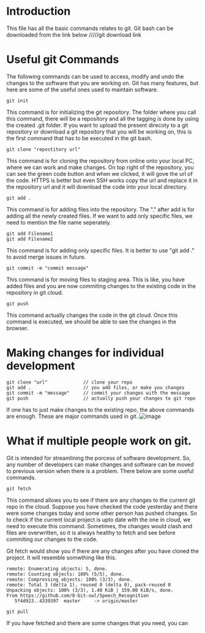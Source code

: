 # Introduction
This file has all the basic commands relates to git. Git bash can be downloaded from the link below
/////git download link


# Useful git Commands
The following commands can be used to access, modify and undo the changes to the software that you are working on. Git has many features, but here are some of the useful ones used to maintain software.

```
git init
```
This command is for initializing the git repository. The folder where you call this command, there will be a repository and all the tagging is done by using the created .git folder.
If you want to upload the present direcoty to a git repository or download a git repository that you will be working on, this is the first command that has to be executed in the git bash.

```
git clone "repostitory url"
```
This command is for cloning the repository from online onto your local PC, where we can work and make changes. On top right of the repository, you can see the green code button and when we clicked, it will gove the url of the code. HTTPS is better but even SSH works copy the url and replace it in the repository url and it will download the code into your local directory.

```
git add .
```
This command is for adding files into the repository. The "." after add is for adding all the newly created files. If we want to add only specific files, we need to mention the file name seperately.

```
git add Filename1
git add Filename2
```
This command is for adding only specific files. It is better to use "git add ." to avoid merge issues in future.

```
git commit -m "commit message"
```
This command is for moving files to staging area. This is like, you have added files and you are now commiting changes to the existing code in the repository in git cloud.

```
git push
```
This command actually changes the code in the git cloud. Once this command is executed, we should be able to see the changes in the browser.

# Making changes for individual development
```
git clone "url"             // clone your repo
git add .                   // you add files, or make you changes
git commit -m "message"     // commit your changes with the message
git push                    // actually push your changes to git repo
```
If one has to just make changes to the existing repo, the above commands are enough. These are major commands used in git.
![image](https://user-images.githubusercontent.com/20287036/129835495-286cb9b2-148c-425b-b092-c55f095eaace.png)

# What if multiple people work on git.
Git is intended for streamlining the porcess of software development. So, any number of developers can make changes and software can be moved to previous version when there is a problem. There below are some useful commands.

```
git fetch
```
This command allows you to see if there are any changes to the current git repo in the cloud. Suppose you have checked the code yesterday and there were some changes today and some other person has pushed changes. So to check if the current local project is upto date with the one in cloud, we need to execute this command. Sometimes, the changes would clash and files are overwritten, so it is always healthy to fetch and see before commiting our changes to the code.

Git fetch would show you if there are any changes after you have cloned the project. It will resemble somwthing like this.
```
remote: Enumerating objects: 5, done.
remote: Counting objects: 100% (5/5), done.
remote: Compressing objects: 100% (3/3), done.
remote: Total 3 (delta 1), reused 0 (delta 0), pack-reused 0
Unpacking objects: 100% (3/3), 1.40 KiB | 159.00 KiB/s, done.
From https://github.com/8-bit-owl/Speech_Recognition
   5f4d923..4339397  master     -> origin/master
```

```
git pull
```
If you have fetched and there are some changes that you need, you can 



